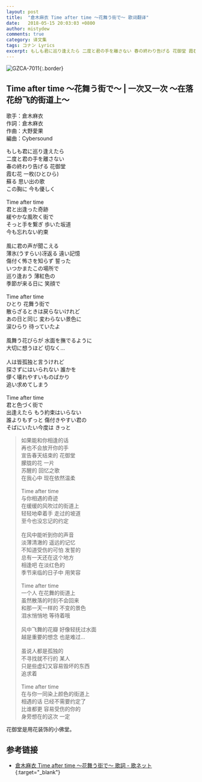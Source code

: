 ```yaml
---
layout: post
title:  "倉木麻衣 Time after time 〜花舞う街で〜 歌词翻译"
date:   2018-05-15 20:03:03 +0800
author: mistydew
comments: true
category: 译文集
tags: コナン Lyrics
excerpt: もしも君に巡り逢えたら 二度と君の手を離さない 春の終わり告げる 花御堂 霞む花 一枚(ひとひら) 蘇る 思い出の歌 この胸に 今も優しく
---
```

![GZCA-7011](https://mistydew.github.io/assets/images/cover/dc/GZCA-7011.jpg){:.border}

## Time after time 〜花舞う街で〜 | 一次又一次 ～在落花纷飞的街道上～

歌手：倉木麻衣<br>
作詞：倉木麻衣<br>
作曲：大野愛果<br>
編曲：Cybersound

<div class="lyric-original">
<p>
もしも君に巡り逢えたら<br>
二度と君の手を離さない<br>
春の終わり告げる 花御堂<br>
霞む花 一枚(ひとひら)<br>
蘇る 思い出の歌<br>
この胸に 今も優しく<br>
<br>
Time after time<br>
君と出逢った奇跡<br>
緩やかな風吹く街で<br>
そっと手を繋ぎ 歩いた坂道<br>
今も忘れない約束<br>
<br>
風に君の声が聞こえる<br>
薄氷(うすらい)冴返る 遠い記憶<br>
傷付く怖さを知らず 誓った<br>
いつかまたこの場所で<br>
巡り逢おう 薄紅色の<br>
季節が来る日に 笑顔で<br>
<br>
Time after time<br>
ひとり 花舞う街で<br>
散らざるときは戻らないけれど<br>
あの日と同じ 変わらない景色に<br>
涙ひらり 待っていたよ<br>
<br>
風舞う花びらが 水面を撫でるように<br>
大切に想うほど 切なく…<br>
<br>
人は皆孤独と言うけれど<br>
探さずにはいられない 誰かを<br>
儚く壊れやすいものばかり<br>
追い求めてしまう<br>
<br>
Time after time<br>
君と色づく街で<br>
出逢えたら もう約束はいらない<br>
誰よりもずっと 傷付きやすい君の<br>
そばにいたい今度は きっと
</p>
</div>

<div class="lyric-translation">
<blockquote>
如果能和你相逢的话<br>
再也不会放开你的手<br>
宣告春天结束的 花御堂<br>
朦胧的花 一片<br>
苏醒的 回忆之歌<br>
在我心中 现在依然温柔<br>
<br>
Time after time<br>
与你相遇的奇迹<br>
在缓缓的风吹过的街道上<br>
轻轻地牵着手 走过的坡道<br>
至今也没忘记的约定<br>
<br>
在风中能听到你的声音<br>
淡薄清澈的 遥远的记忆<br>
不知道受伤的可怕 发誓的<br>
总有一天还在这个地方<br>
相逢吧 在淡红色的<br>
季节来临的日子中 用笑容<br>
<br>
Time after time<br>
一个人 在花舞的街道上<br>
虽然散落的时刻不会回来<br>
和那一天一样的 不变的景色<br>
泪水悄悄地 等待着哦<br>
<br>
风中飞舞的花瓣 好像轻抚过水面<br>
越是重要的想念 也是难过…<br>
<br>
虽说人都是孤独的<br>
不寻找就不行的 某人<br>
只是些虚幻又容易毁坏的东西<br>
追求着<br>
<br>
Time after time<br>
在与你一同染上颜色的街道上<br>
相遇的话 已经不需要约定了<br>
比谁都更 容易受伤的你的<br>
身旁想在的这次 一定
</blockquote>
</div>

花御堂是用花装饰的小佛堂。

## 参考链接

* [倉木麻衣 Time after time 〜花舞う街で〜 歌詞 - 歌ネット](https://www.uta-net.com/song/16899){:target="_blank"}
